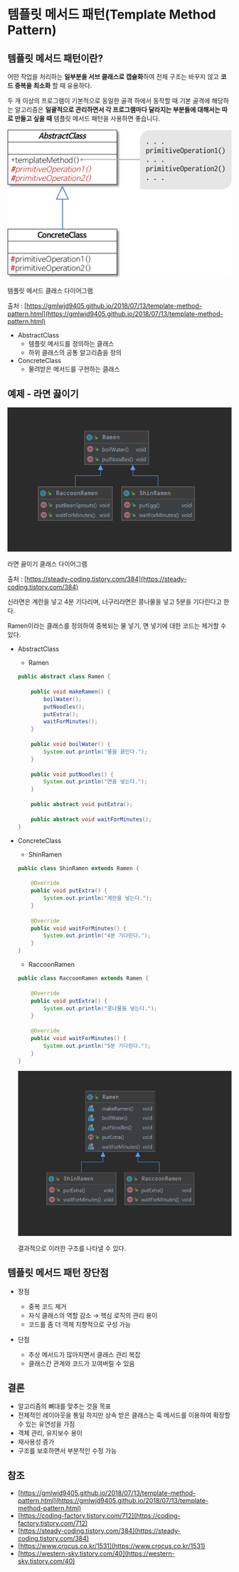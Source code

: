 # 템플릿 메서드 패턴(Template Method Pattern)

## 템플릿 메서드 패턴이란?

어떤 작업을 처리하는 **일부분을 서브 클래스로 캡슐화**하여 전체 구조는 바꾸지 않고 **코드 중복을 최소화** 할 때 유용하다.

두 개 이상의 프로그램이 기본적으로 동일한 골격 하에서 동작할 때 기본 골격에 해당하는 알고리즘은 **일괄적으로 관리하면서 각 프로그램마다 달라지는 부분들에 대해서는 따로 만들고 싶을 때** 템플릿 메서드 패턴을 사용하면 좋습니다.

![Untitled](../assets/template.png)

템플릿 메서드 클래스 다이어그램

출처 : [https://gmlwjd9405.github.io/2018/07/13/template-method-pattern.html](https://gmlwjd9405.github.io/2018/07/13/template-method-pattern.html)

- AbstractClass
    - 템플릿 메서드를 정의하는 클래스
    - 하위 클래스의 공통 알고리즘을 정의
- ConcreteClass
    - 물려받은 메서드를 구현하는 클래스

## 예제 - 라면 끓이기

![Untitled](../assets/template2.png)

라면 끓이기 클래스 다이어그램

출처 : [https://steady-coding.tistory.com/384](https://steady-coding.tistory.com/384)

신라면은 계란을 넣고 4분 기다리며, 너구리라면은 콩나물을 넣고 5분을 기다린다고 한다.

Ramen이라는 클래스를 정의하여 중복되는 물 넣기, 면 넣기에 대한 코드는 제거할 수 있다.

- AbstractClass
    - Ramen
    
    ```java
    public abstract class Ramen {
    
        public void makeRamen() {
            boilWater();
            putNoodles();
            putExtra();
            waitForMinutes();
        }
    
        public void boilWater() {
            System.out.println("물을 끓인다.");
        }
    
        public void putNoodles() {
            System.out.println("면을 넣는다.");
        }
    
        public abstract void putExtra();
    
        public abstract void waitForMinutes();
    }
    ```
    
- ConcreteClass
    - ShinRamen
    
    ```java
    public class ShinRamen extends Ramen {
    
        @Override
        public void putExtra() {
            System.out.println("계란을 넣는다.");
        }
    
        @Override
        public void waitForMinutes() {
            System.out.println("4분 기다린다.");
        }
    }
    ```
    
    - RaccoonRamen
    
    ```java
    public class RaccoonRamen extends Ramen {
    
        @Override
        public void putExtra() {
            System.out.println("콩나물을 넣는다.");
        }
    
        @Override
        public void waitForMinutes() {
            System.out.println("5분 기다린다.");
        }
    }
    ```
    
    ![Untitled](../assets/template3.png)
    
    결과적으로 이러한 구조를 나타낼 수 있다.
    

## 템플릿 메서드 패턴 장단점

- 장점
    - 중복 코드 제거
    - 자식 클래스의 역할 감소 → 핵심 로직의 관리 용이
    - 코드를 좀 더 객체 지향적으로 구성 가능

- 단점
    - 추상 메서드가 많아지면서 클래스 관리 복잡
    - 클래스간 관계와 코드가 꼬여버릴 수 있음

## 결론

- 알고리즘의 뼈대를 맞추는 것을 목표
- 전체적인 레이아웃을 통일 하지만 상속 받은 클래스는 훅 메서드를 이용하여 확장할 수 있는 유연성을 가짐
- 객체 관리, 유지보수 용이
- 재사용성 증가
- 구조를 보호하면서 부분적인 수정 가능

## 참조

- [https://gmlwjd9405.github.io/2018/07/13/template-method-pattern.html](https://gmlwjd9405.github.io/2018/07/13/template-method-pattern.html)
- [https://coding-factory.tistory.com/712](https://coding-factory.tistory.com/712)
- [https://steady-coding.tistory.com/384](https://steady-coding.tistory.com/384)
- [https://www.crocus.co.kr/1531](https://www.crocus.co.kr/1531)
- [https://western-sky.tistory.com/40](https://western-sky.tistory.com/40)
